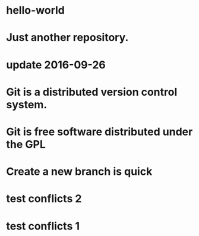 # hello-world
# Just another repository.
# update 2016-09-26
# Git is a distributed version control system.
# Git is free software distributed under the GPL
# Create a new branch is quick
# test conflicts 2
# test conflicts 1
